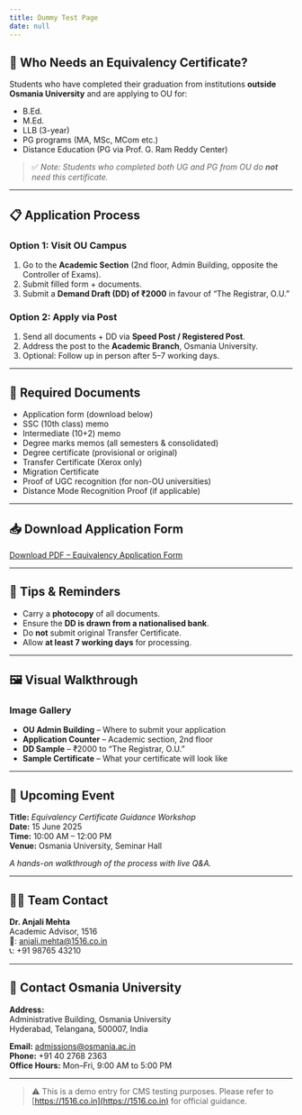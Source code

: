```yaml
---
title: Dummy Test Page
date: null
---
```

## 🧾 Who Needs an Equivalency Certificate?

Students who have completed their graduation from institutions **outside Osmania University** and are applying to OU for:

- B.Ed.
- M.Ed.
- LLB (3-year)
- PG programs (MA, MSc, MCom etc.)
- Distance Education (PG via Prof. G. Ram Reddy Center)

> ✅ *Note: Students who completed both UG and PG from OU do **not** need this certificate.*

---

## 📋 Application Process

### Option 1: Visit OU Campus
1. Go to the **Academic Section** (2nd floor, Admin Building, opposite the Controller of Exams).
2. Submit filled form + documents.
3. Submit a **Demand Draft (DD) of ₹2000** in favour of “The Registrar, O.U.”

### Option 2: Apply via Post
1. Send all documents + DD via **Speed Post / Registered Post**.
2. Address the post to the **Academic Branch**, Osmania University.
3. Optional: Follow up in person after 5–7 working days.

---

## 📄 Required Documents

- Application form (download below)
- SSC (10th class) memo
- Intermediate (10+2) memo
- Degree marks memos (all semesters & consolidated)
- Degree certificate (provisional or original)
- Transfer Certificate (Xerox only)
- Migration Certificate
- Proof of UGC recognition (for non-OU universities)
- Distance Mode Recognition Proof (if applicable)

---

## 📥 Download Application Form

[Download PDF – Equivalency Application Form](https://1516.co.in/wp-content/uploads/2024/06/Application-Form-for-Equivalency-Certificate-at-OU.pdf)

---

## 📌 Tips & Reminders

- Carry a **photocopy** of all documents.
- Ensure the **DD is drawn from a nationalised bank**.
- Do **not** submit original Transfer Certificate.
- Allow **at least 7 working days** for processing.

---

## 🖼️ Visual Walkthrough

### Image Gallery

- **OU Admin Building** – Where to submit your application
- **Application Counter** – Academic section, 2nd floor
- **DD Sample** – ₹2000 to “The Registrar, O.U.”
- **Sample Certificate** – What your certificate will look like

---

## 📅 Upcoming Event

**Title:** _Equivalency Certificate Guidance Workshop_  
**Date:** 15 June 2025  
**Time:** 10:00 AM – 12:00 PM  
**Venue:** Osmania University, Seminar Hall

_A hands-on walkthrough of the process with live Q&A._

---

## 👩‍🏫 Team Contact

**Dr. Anjali Mehta**  
Academic Advisor, 1516  
📧: anjali.mehta@1516.co.in  
📞: +91 98765 43210

---

## 📍 Contact Osmania University

**Address:**  
Administrative Building, Osmania University  
Hyderabad, Telangana, 500007, India

**Email:** admissions@osmania.ac.in  
**Phone:** +91 40 2768 2363  
**Office Hours:** Mon–Fri, 9:00 AM to 5:00 PM

---

> ⚠️ This is a demo entry for CMS testing purposes. Please refer to [https://1516.co.in](https://1516.co.in) for official guidance.
